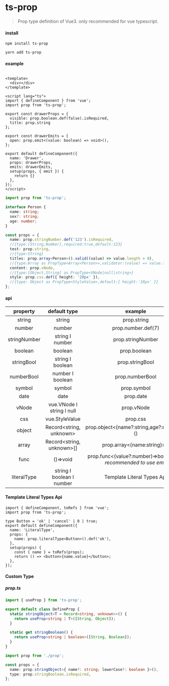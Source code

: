 # ts-prop

> Prop type definition of Vue3. only recommended for vue typescript.

#### install

```shell
npm install ts-prop

yarn add ts-prop
```

#### example

```vue

<template>
  <div></div>
</template>

<script lang="ts">
import { defineComponent } from 'vue';
import prop from 'ts-prop';

export const drawerProps = {
  visible: prop.boolean.def(false).isRequired,
  title: prop.string
};

export const drawerEmits = {
  open: prop.emit<(value: boolean) => void>(),
};

export default defineComponent({
  name: 'Drawer',
  props: drawerProps,
  emits: drawerEmits,
  setup(props, { emit }) {
    return {}
  },
});
</script>

```

```ts
import prop from 'ts-prop';

interface Person {
  name: string;
  sex?: string;
  age: number;
}

const props = {
  name: prop.stringNumber.def('123').isRequired,
  //{type:[String,Number],required:true,default:123}
  test: prop.string,
  //{type:String}
  titles: prop.array<Person>().valid((value) => value.length > 0),
  //{type:Array as PropType<Array<Person>>,validator:(value) => value.length > 0}
  content: prop.vNode,
  //{type:[Object,String] as PropType<VNode|null|string>}
  style: prop.css.def({ height: '20px' }),
  //{type: Object as PropType<StyleValue>,default:{ height:'20px' }}
};
```

#### api

| property |               default type               |                                 example                              |
|:---------:|:----------------------------------------:|:--------------------------------------------------------------------:|
| string |                  string                  |                               prop.string                            |
| number |                  number                  |                            prop.number.def(7)                        |
| stringNumber |           string &Iota; number           |                            prop.stringNumber                         |
| boolean |                 boolean                  |                               prop.boolean                           |
| stringBool |          string  &Iota; boolean          |                             prop.stringBool                          |
| numberBool |              number &Iota; boolean              |                             prop.numberBool                          |
| symbol |                  symbol                  |                               prop.symbol                            |
| date |                   date                   |                                prop.date                             |
| vNode |   vue.VNode &Iota; string &Iota; null    |                                prop.vNode                            |
| css |              vue.StyleValue              |                                 prop.css                             |
| object |         Record<string, unknown>          |                prop.object<{name?:string,age?:number}>()             |
| array |        Record<string, unknown>[]         |                       prop.array<{name:string}>()                    |
| func |                 ()=>void                 |     prop.func<(value?:number)=>boolean>()  _recommended to use emit_ |
| literalType |   string &Iota; boolean &Iota; number    | Template Literal Types Api   |

#### Template Literal Types Api

```tsx
import { defineComponent, toRefs } from 'vue';
import prop from 'ts-prop';

type Button = 'ok' | 'cancel' | 0 | true;
export default defineComponent({
  name: 'LiteralType',
  props: {
    name: prop.literalType<Button>().def('ok'),
  },
  setup(props) {
    const { name } = toRefs(props);
    return () => <button>{name.value}</button>;
  },
});
```

#### Custom Type

##### _prop.ts_

```ts
import { useProp } from 'ts-prop';

export default class DefineProp {
  static stringObject<T = Record<string, unknown>>() {
    return useProp<string | T>([String, Object]);
  }

  static get stringBoolean() {
    return useProp<string | boolean>([String, Boolean]);
  }
}


```

```ts
import prop from './prop';

const props = {
  name: prop.stringObject<{ name?: string; lowerCase?: boolean }>(),
  type: prop.stringBoolean.isRequired,
};
```
